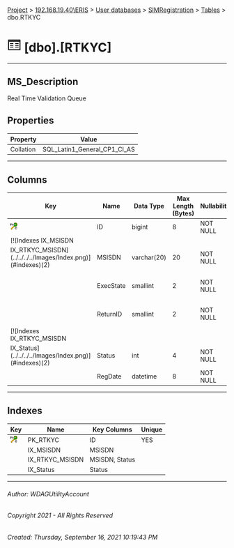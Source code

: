 #### 

[Project](../../../../index.md) > [192.168.19.40\\ERIS](../../../index.md) > [User databases](../../index.md) > [SIMRegistration](../index.md) > [Tables](Tables.md) > dbo.RTKYC

# ![Tables](../../../../Images/Table32.png) [dbo].[RTKYC]

---

## <a name="#description"></a>MS_Description

Real Time Validation Queue

## <a name="#properties"></a>Properties

| Property | Value |
|---|---|
| Collation | SQL_Latin1_General_CP1_CI_AS |


---

## <a name="#columns"></a>Columns

| Key | Name | Data Type | Max Length (Bytes) | Nullability | Default | Description |
|---|---|---|---|---|---|---|
| [![Cluster Primary Key PK_RTKYC: ID](../../../../Images/pkcluster.png)](#indexes) | ID | bigint | 8 | NOT NULL |  | _ID_ |
| [![Indexes IX_MSISDN
IX_RTKYC_MSISDN](../../../../Images/Index.png)](#indexes)(2) | MSISDN | varchar(20) | 20 | NOT NULL |  | _Subscriber MSISDN_ |
|  | ExecState | smallint | 2 | NOT NULL |  | _SIM Registration execution status_ |
|  | ReturnID | smallint | 2 | NOT NULL |  | _SIM Registration returned id_ |
| [![Indexes IX_RTKYC_MSISDN
IX_Status](../../../../Images/Index.png)](#indexes)(2) | Status | int | 4 | NOT NULL | ((0)) | _Execution state of the validation_ |
|  | RegDate | datetime | 8 | NOT NULL | (getdate()) | _Datetime registration_ |


---

## <a name="#indexes"></a>Indexes

| Key | Name | Key Columns | Unique |
|---|---|---|---|
| [![Cluster Primary Key PK_RTKYC: ID](../../../../Images/pkcluster.png)](#indexes) | PK_RTKYC | ID | YES |
|  | IX_MSISDN | MSISDN |  |
|  | IX_RTKYC_MSISDN | MSISDN, Status |  |
|  | IX_Status | Status |  |


---

###### Author:  WDAGUtilityAccount

###### Copyright 2021 - All Rights Reserved

###### Created: Thursday, September 16, 2021 10:19:43 PM

